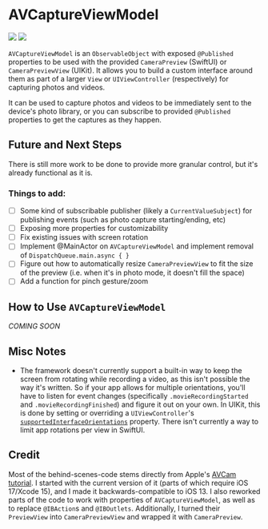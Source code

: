 # AVCaptureViewModel

[![](https://img.shields.io/endpoint?url=https%3A%2F%2Fswiftpackageindex.com%2Fapi%2Fpackages%2Fedonv%2FAVCaptureViewModel%2Fbadge%3Ftype%3Dswift-versions)](https://swiftpackageindex.com/edonv/AVCaptureViewModel)
[![](https://img.shields.io/endpoint?url=https%3A%2F%2Fswiftpackageindex.com%2Fapi%2Fpackages%2Fedonv%2FAVCaptureViewModel%2Fbadge%3Ftype%3Dplatforms)](https://swiftpackageindex.com/edonv/AVCaptureViewModel)

`AVCaptureViewModel` is an `ObservableObject` with exposed `@Published` properties to be used with the provided ``CameraPreview`` (SwiftUI) or ``CameraPreviewView`` (UIKit). It allows you to build a custom interface around them as part of a larger `View` or `UIViewController` (respectively) for capturing photos and videos.

It can be used to capture photos and videos to be immediately sent to the device's photo library, or you can subscribe to provided `@Published` properties to get the captures as they happen.

## Future and Next Steps

There is still more work to be done to provide more granular control, but it's already functional as it is.

### Things to add:
- [ ] Some kind of subscribable publisher (likely a `CurrentValueSubject`) for publishing events (such as photo capture starting/ending, etc)
- [ ] Exposing more properties for customizability
- [ ] Fix existing issues with screen rotation
- [ ] Implement @MainActor on `AVCaptureViewModel` and implement removal of `DispatchQueue.main.async { }`
- [ ] Figure out how to automatically resize `CameraPreviewView` to fit the size of the preview (i.e. when it's in photo mode, it doesn't fill the space)
- [ ] Add a function for pinch gesture/zoom

## How to Use `AVCaptureViewModel`

*COMING SOON*

## Misc Notes
- The framework doesn't currently support a built-in way to keep the screen from rotating while recording a video, as this isn't possible the way it's written. So if your app allows for multiple orientations, you'll have to listen for event changes (specifically `.movieRecordingStarted` and `.movieRecordingFinished`) and figure it out on your own. In UIKit, this is done by setting or overriding a `UIViewController`'s [`supportedInterfaceOrientations`](https://developer.apple.com/documentation/uikit/uiviewcontroller/1621435-supportedinterfaceorientations) property. There isn't currently a way to limit app rotations per view in SwiftUI. 

## Credit

Most of the behind-scenes-code stems directly from Apple's [AVCam tutorial](https://developer.apple.com/documentation/avfoundation/capture_setup/avcam_building_a_camera_app). I started with the current version of it (parts of which require iOS 17/Xcode 15), and I made it backwards-compatible to iOS 13. I also reworked parts of the code to work with properties of `AVCaptureViewModel`, as well as to replace `@IBAction`s and `@IBOutlets`. Additionally, I turned their `PreviewView` into `CameraPreviewView` and wrapped it with `CameraPreview`.
